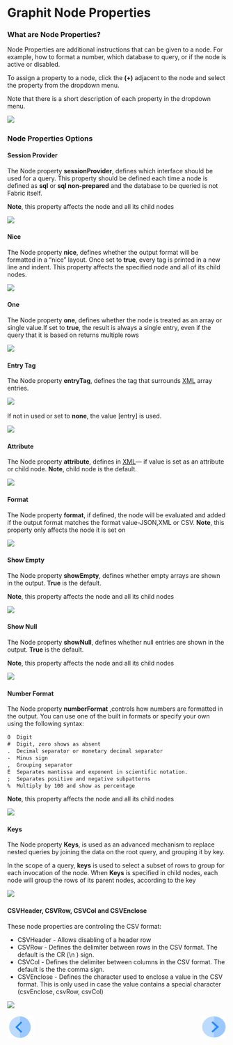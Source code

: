 # Graphit Node Properties

### What are Node Properties?

Node Properties are additional instructions that can be given to a node. For example, how to format a number, which database to query, or if the node is active or disabled. 

To assign a property to a node, click the **(+)** adjacent to the node and select the  property from the dropdown menu. 

Note that there is a short description of each property in the dropdown menu.

![](/articles/15_web_services/Graphit/images/19_node_properties_menu.png)

### Node Properties Options 

#### Session Provider

The Node property **sessionProvider**, defines which interface should be used for a query. This property should be defined each time a node is defined as **sql** or **sql non-prepared** and the database to be queried is not Fabric itself. 

**Note**, this property affects the node and all its child nodes

![](/articles/15_web_services/Graphit/images/13_node_type_sql2.png)

#### Nice

The Node property **nice**, defines whether the output format will be formatted in a “nice” layout. Once set to **true**,  every tag is printed in a new line and indent. This property affects the specified node and all of its child nodes. 

![](/articles/15_web_services/Graphit/images/20_node_properties_nice.png)

#### One

The Node property **one**, defines  whether the node is treated as an array or single value.If set to **true**, the result is always a single entry, even if the query that it is based on returns multiple rows

![](/articles/15_web_services/Graphit/images/21_node_properties_one.png)

#### Entry Tag

The Node property **entryTag**,  defines the tag that surrounds <u>XML</u> array entries.

![](/articles/15_web_services/Graphit/images/22_node_entry_tag.png)

 If not in used or set to **none**, the value [entry] is used.

![](/articles/15_web_services/Graphit/images/23_node_properties_entry_tag_na.png)

#### Attribute

The Node property **attribute**, defines in  <u>XML</u>— if value is set as an attribute or child node. **Note**,  child node is the default.

![](/articles/15_web_services/Graphit/images/24_node_properties_attribute.png)

#### Format

The Node property **format**, if defined, the node will be evaluated and added if the output format matches the format value-JSON,XML or CSV. **Note**, this property only affects the node it is set on

![](/articles/15_web_services/Graphit/images/25_node_properties_format.png)

#### Show Empty

The Node property **showEmpty**,  defines whether empty arrays are shown in the output. **True** is the default. 

**Note**, this property affects the node and all its child nodes

![](/articles/15_web_services/Graphit/images/26_node_properties_show_empty.png)

#### Show Null

The Node property **showNull**,  defines whether null entries are shown in the output. **True** is the default. 

**Note**, this property affects the node and all its child nodes

![](/articles/15_web_services/Graphit/images/27_node_properties_show_null.png)

#### Number Format

The Node property **numberFormat** ,controls how numbers are formatted in the output. You can use one of the built in formats or specify your own using the following syntax:

```
0  Digit
#  Digit, zero shows as absent
.  Decimal separator or monetary decimal separator
-  Minus sign
,  Grouping separator
E  Separates mantissa and exponent in scientific notation.
;  Separates positive and negative subpatterns
%  Multiply by 100 and show as percentage
```

**Note**, this property affects the node and all its child nodes

![](/articles/15_web_services/Graphit/images/28_node_properties_number_format.png)

#### Keys

The Node property **Keys**,  is used as an advanced mechanism to replace nested queries by joining the data on the root query, and grouping it by key.

In the scope of a query, **keys** is used to select a subset of rows to group for each invocation of the node. When **Keys** is specified in child nodes, each node will group the rows of its parent nodes, according to the key 

![](/articles/15_web_services/Graphit/images/29_node_properties_keys.png)

#### CSVHeader, CSVRow, CSVCol and CSVEnclose

These node properties are controling the CSV format:

- CSVHeader - Allows disabling of a header row
- CSVRow - Defines the delimiter between rows in the CSV format. The default is the CR (\n ) sign.
- CSVCol - Defines the delimiter between columns in the CSV format. The default is the the comma sign. 
- CSVEnclose - Defines the character used to enclose a value in the CSV format. This is only used in case the value contains a special character (csvEnclose, csvRow, csvCol)

![](/articles/15_web_services/Graphit/images/30_node_properties_csv.png)



[![Previous](/articles/images/Previous.png)](/articles/15_web_services/Graphit/03_graphit_node_types.md)[<img align="right" width="60" height="54" src="/articles/images/Next.png">](/articles/15_web_services/Graphit/05_graphit_debugging.md)

